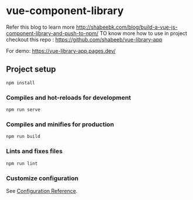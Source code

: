 # vue-component-library

Refer this blog to learn more http://shabeebk.com/blog/build-a-vue-js-component-library-and-push-to-npm/
TO  know more how to use in project checkout this repo : https://github.com/shabeeb/vue-library-app

For demo: https://vue-library-app.pages.dev/

## Project setup
```
npm install
```

### Compiles and hot-reloads for development
```
npm run serve
```

### Compiles and minifies for production
```
npm run build
```

### Lints and fixes files
```
npm run lint
```

### Customize configuration
See [Configuration Reference](https://cli.vuejs.org/config/).
